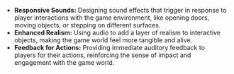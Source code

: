 - **Responsive Sounds:** Designing sound effects that trigger in response to player interactions with the game environment, like opening doors, moving objects, or stepping on different surfaces.
- **Enhanced Realism:** Using audio to add a layer of realism to interactive objects, making the game world feel more tangible and alive.
- **Feedback for Actions:** Providing immediate auditory feedback to players for their actions, reinforcing the sense of impact and engagement with the game world.